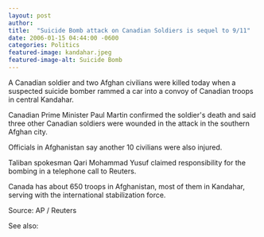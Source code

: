 ```yaml
---
layout: post
author: 
title:  "Suicide Bomb attack on Canadian Soldiers is sequel to 9/11"
date: 2006-01-15 04:44:00 -0600
categories: Politics
featured-image: kandahar.jpeg
featured-image-alt: Suicide Bomb
---
```

A Canadian soldier and two Afghan civilians were killed today when a suspected suicide bomber rammed a car into a convoy of Canadian troops in central Kandahar.

Canadian Prime Minister Paul Martin confirmed the soldier's death and said three other Canadian soldiers were wounded in the attack in the southern Afghan city.

Officials in Afghanistan say another 10 civilians were also injured.

Taliban spokesman Qari Mohammad Yusuf claimed responsibility for the bombing in a telephone call to Reuters.

Canada has about 650 troops in Afghanistan, most of them in Kandahar, serving with the international stabilization force.

Source: AP / Reuters 

See also: 
<a href="http://thenewworldpost.com/politics/2022/02/22/9-11-sequence.html" data-iframely-url></a>
